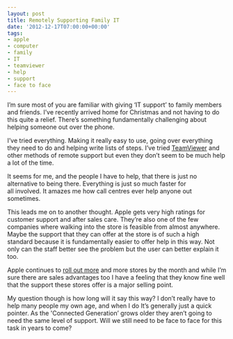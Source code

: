 ```yaml
---
layout: post
title: Remotely Supporting Family IT
date: '2012-12-17T07:00:00+00:00'
tags:
- apple
- computer
- family
- IT
- teamviewer
- help
- support
- face to face
---
```

I’m sure most of you are familiar with giving ‘IT support’ to family members and friends. I’ve recently arrived home for Christmas and not having to do this quite a relief. There’s something fundamentally challenging about helping someone out over the phone.

I’ve tried everything. Making it really easy to use, going over everything they need to do and helping write lists of steps. I’ve tried [TeamViewer](http://www.teamviewer.com/en/index.aspx) and other methods of remote support but even they don’t seem to be much help a lot of the time.

It seems for me, and the people I have to help, that there is just no alternative to being there. Everything is just so much faster for all involved. It amazes me how call centres ever help anyone out sometimes.

This leads me on to another thought. Apple gets very high ratings for customer support and after sales care. They’re also one of the few companies where walking into the store is feasible from almost anywhere. Maybe the support that they can offer at the store is of such a high standard because it is fundamentally easier to offer help in this way. Not only can the staff better see the problem but the user can better explain it too.

Apple continues to [roll out more](http://www.macrumors.com/2012/12/14/apples-new-causeway-bay-retail-store-in-hong-kong-unveiled/) and more stores by the month and while I’m sure there are sales advantages too I have a feeling that they know fine well that the support these stores offer is a major selling point.

My question though is how long will it say this way? I don’t really have to help many people my own age, and when I do It’s generally just a quick pointer. As the 'Connected Generation’ grows older they aren’t going to need the same level of support. Will we still need to be face to face for this task in years to come?
